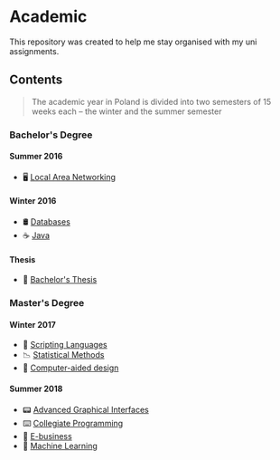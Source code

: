 # Academic

This repository was created to help me stay organised with my uni assignments.

## Contents

> The academic year in Poland is divided into two semesters of 15 weeks each – the winter and the summer semester

### Bachelor's Degree
#### Summer 2016
- 🖥 [Local Area Networking](local-area-networking-summer-2016/)

#### Winter 2016
- 🛢 [Databases](databases-winter-2016/)
- ☕️ [Java](java-winter-2016/)

#### Thesis
- 📜 [Bachelor's Thesis](bachelors-thesis/)

### Master's Degree
#### Winter 2017
- 🐍 [Scripting Languages](scripting-languages-winter-2017)
- 📉 [Statistical Methods](statistical-methods-winter-2017)
- 🎨 [Computer-aided design](computer-aided-design-winter-2017)

#### Summer 2018
- 📟 [Advanced Graphical Interfaces](advanced-graphical-interfaces-summer-2018)
- ⌨️  [Collegiate Programming](collegiate-programming-summer-2018)
- 💎  [E-business](e-business-summer-2018)
- 🧠 [Machine Learning](machine-learning-summer-2018)
